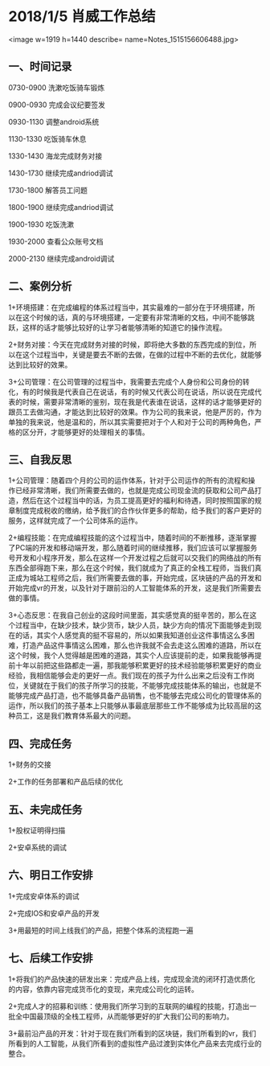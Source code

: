 # 2018/1/5 肖威工作总结
<image w=1919 h=1440 describe= name=Notes_1515156606488.jpg>
## 一、时间记录

0730-0900 洗漱吃饭骑车锻炼

0900-0930 完成会议纪要签发

0930-1130 调整android系统

1130-1330 吃饭骑车休息

1330-1430 海龙完成财务对接

1430-1730 继续完成andriod调试

1730-1800 解答员工问题

1800-1900 继续完成andriod调试

1900-1930 吃饭洗漱

1930-2000 查看公众账号文档

2000-2130 继续完成android调试

## 二、案例分析
1+环境搭建：在完成编程的体系过程当中，其实最难的一部分在于环境搭建，所以在这个时候的话，真的与环境搭建，一定要有非常清晰的文档，中间不能够跳跃，这样的话才能够比较好的让学习者能够清晰的知道它的操作流程。

2+财务对接：今天在完成财务对接的时候，即将绝大多数的东西完成的到位，所以在这个过程当中，关键是要去不断的去做，在做的过程中不断的去优化，就能够达到比较好的效果。

3+公司管理：在公司管理的过程当中，我需要去完成个人身份和公司身份的转化，有的时候我是代表自己在说话，有的时候又代表公司在说话，所以说在完成代表的时候，需要非常清晰的鉴别，现在我是代表谁在说话，这样的话才能够更好的跟员工去做沟通，才能达到比较好的效果。作为公司的我来说，他是严厉的，作为单独的我来说，他是温和的，所以其实需要把对于个人和对于公司的两种角色，严格的区分开，才能够更好的处理相关的事情。

## 三、自我反思
1+公司管理：随着四个月的公司的运作体系，针对于公司运作的所有的流程和操作已经非常清晰，我们所需要去做的，也就是完成公司现金流的获取和公司产品打造，然后在这个过程当中的话，为员工提高更好的福利和待遇，同时按照国家的规章制度完成税收的缴纳，给予我们的合作伙伴更多的帮助，给予我们的客户更好的服务，这样就完成了一个公司体系的运作。

2+编程技能：在完成编程技能的这个过程当中，随着时间的不断推移，逐渐掌握了PC端的开发和移动端开发，那么随着时间的继续推移，我们应该可以掌握服务号开发和小程序开发，那么在这样一个开发过程之后就可以交我们的网络战的所有东西全部得跑下来，那么在这个时候，我们就成为了真正的全栈工程师，当我们真正成为城站工程师之后，我们所需要去做的事，开始完成，区块链的产品的开发和开始完成vr的开发，以及针对于跟前沿的人工智能体系的开发，这是我们所需要去做的事情。

3+心态反思：在我自己创业的这段时间里面，其实感觉真的挺辛苦的，那么在这个过程当中，在缺少技术，缺少货币，缺少人员，缺少方向的情况下面能够走到现在的话，其实个人感觉真的挺不容易的，所以如果我知道创业这件事情这么多困难，打造产品这件事情这么困难，那么也许我就不会去走这么困难的道路，所以在这个时候，我个人觉得越是困难的道路，其实个人应该提前的走，如果我能够再提前十年以前把这些路都走一遍，那我能够积累更好的技术经验能够积累更好的商业经验，我相信能够会走的更好一点。我们现在的孩子为什么出来之后没有工作岗位，关键就在于我们的孩子所学习的技能，不能够完成技能体系的输出，也就是不能够完成产品打造，也不能够具备产品销售，也不能够去完成公司化的管理体系的运作，所以我们的孩子基本上只能够从事最底层那些工作不能够成为比较高层的这种员工，这是我们教育体系最大的问题。

## 四、完成任务

1+财务的交接

2+工作的任务部署和产品后续的优化

## 五、未完成任务

1+股权证明得扫描

2+安卓系统的调试

## 六、明日工作安排

1+完成安卓体系的调试

2+完成IOS和安卓产品的开发

3+用最短的时间上线我们的产品，把整个体系的流程跑一遍

## 七、后续工作安排

1+将我们的产品快速的研发出来：完成产品上线，完成现金流的闭环打造优质化的内容，依靠内容完成货币化的变现，来完成公司化的运转。

2+完成人才的招募和训练：使用我们所学习到的互联网的编程的技能，打造出一批全中国最顶级的全栈工程师，从而能够更好的扩大我们公司的影响力。

3+最前沿产品的开发：针对于现在我们所看到的区块链，我们所看到的vr，我们所看到的人工智能，从我们所看到的虚拟性产品过渡到实体化产品来去完成行业的整合。

